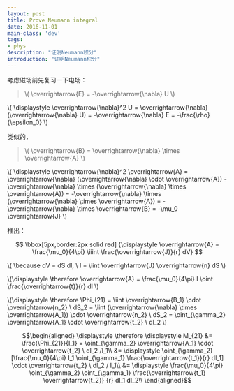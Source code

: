 ```yaml
---
layout: post
title: Prove Neumann integral
date: 2016-11-01
main-class: 'dev'
tags:
- phys
description: "证明Neumann积分"
introduction: "证明Neumann积分"
---
```


考虑磁场前先复习一下电场：

>\\(
\overrightarrow{E} = -\overrightarrow{\nabla} U
\\)
>
\\( \displaystyle
\overrightarrow{\nabla}^2 U
= \overrightarrow{\nabla} (\overrightarrow{\nabla} U)
= -\overrightarrow{\nabla} E
= -\frac{\rho}{\epsilon_0}
\\)

类似的，

>\\(
\overrightarrow{B} = \overrightarrow{\nabla} \times \overrightarrow{A}
\\)
>
\\( \displaystyle
\overrightarrow{\nabla}^2 \overrightarrow{A}
= \overrightarrow{\nabla} (\overrightarrow{\nabla} \cdot \overrightarrow{A}) - 
\overrightarrow{\nabla} \times (\overrightarrow{\nabla} \times \overrightarrow{A})
= -\overrightarrow{\nabla} \times (\overrightarrow{\nabla} \times \overrightarrow{A})
= -\overrightarrow{\nabla} \times \overrightarrow{B}
= -\mu_0 \overrightarrow{J}
\\)

推出：

$$ \bbox[5px,border:2px solid red]
{\displaystyle \overrightarrow{A} = \frac{\mu_0}{4\pi} \iiint \frac{\overrightarrow{J}}{r} dV}
$$

\\(
\because dV = dS dl, \ I = \iint \overrightarrow{J} \overrightarrow{n} dS
\\)

\\(\displaystyle
\therefore \overrightarrow{A} = \frac{\mu_0}{4\pi} I \oint \frac{\overrightarrow{t}}{r} dl
\\)

\\(\displaystyle
\therefore \Phi_{21} = \iint \overrightarrow{B_1} \cdot \overrightarrow{n_2} \ dS_2
= \iint (\overrightarrow{\nabla} \times \overrightarrow{A_1}) \cdot \overrightarrow{n_2} \ dS_2
= \oint_{\gamma_2} \overrightarrow{A_1} \cdot \overrightarrow{t_2} \ dl_2
\\)


$$\begin{aligned}
\displaystyle
\therefore \displaystyle M_{21} &= \frac{\Phi_{21}}{I_1} = \oint_{\gamma_2} \overrightarrow{A_1} \cdot \overrightarrow{t_2} \ dl_2 /I_1\\
&= \displaystyle \oint_{\gamma_2} [\frac{\mu_0}{4\pi} I_1 \oint_{\gamma_1} \frac{\overrightarrow{t_1}}{r} dl_1] \cdot \overrightarrow{t_2} \ dl_2 / I_1\\
&= \displaystyle \frac{\mu_0}{4\pi} \oint_{\gamma_2} \oint_{\gamma_1} \frac{\overrightarrow{t_1} \overrightarrow{t_2}} {r} dl_1 dl_2\\
\end{aligned}$$







